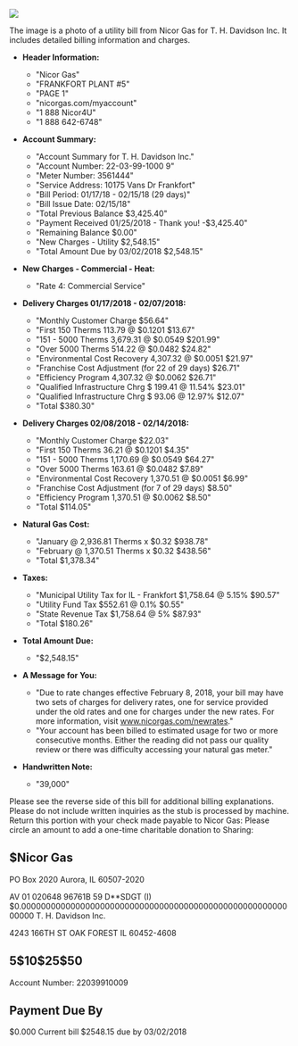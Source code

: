 ![](images/img-0.jpeg)

The image is a photo of a utility bill from Nicor Gas for T. H. Davidson Inc. It includes detailed billing information and charges.

- **Header Information:**
  - "Nicor Gas"
  - "FRANKFORT PLANT #5"
  - "PAGE 1"
  - "nicorgas.com/myaccount"
  - "1 888 Nicor4U"
  - "1 888 642-6748"

- **Account Summary:**
  - "Account Summary for T. H. Davidson Inc."
  - "Account Number: 22-03-99-1000 9"
  - "Meter Number: 3561444"
  - "Service Address: 10175 Vans Dr Frankfort"
  - "Bill Period: 01/17/18 - 02/15/18 (29 days)"
  - "Bill Issue Date: 02/15/18"
  - "Total Previous Balance $3,425.40"
  - "Payment Received 01/25/2018 - Thank you! -$3,425.40"
  - "Remaining Balance $0.00"
  - "New Charges - Utility $2,548.15"
  - "Total Amount Due by 03/02/2018 $2,548.15"

- **New Charges - Commercial - Heat:**
  - "Rate 4: Commercial Service"

- **Delivery Charges 01/17/2018 - 02/07/2018:**
  - "Monthly Customer Charge $56.64"
  - "First 150 Therms 113.79 @ $0.1201 $13.67"
  - "151 - 5000 Therms 3,679.31 @ $0.0549 $201.99"
  - "Over 5000 Therms 514.22 @ $0.0482 $24.82"
  - "Environmental Cost Recovery 4,307.32 @ $0.0051 $21.97"
  - "Franchise Cost Adjustment (for 22 of 29 days) $26.71"
  - "Efficiency Program 4,307.32 @ $0.0062 $26.71"
  - "Qualified Infrastructure Chrg $ 199.41 @ 11.54% $23.01"
  - "Qualified Infrastructure Chrg $ 93.06 @ 12.97% $12.07"
  - "Total $380.30"

- **Delivery Charges 02/08/2018 - 02/14/2018:**
  - "Monthly Customer Charge $22.03"
  - "First 150 Therms 36.21 @ $0.1201 $4.35"
  - "151 - 5000 Therms 1,170.69 @ $0.0549 $64.27"
  - "Over 5000 Therms 163.61 @ $0.0482 $7.89"
  - "Environmental Cost Recovery 1,370.51 @ $0.0051 $6.99"
  - "Franchise Cost Adjustment (for 7 of 29 days) $8.50"
  - "Efficiency Program 1,370.51 @ $0.0062 $8.50"
  - "Total $114.05"

- **Natural Gas Cost:**
  - "January @ 2,936.81 Therms x $0.32 $938.78"
  - "February @ 1,370.51 Therms x $0.32 $438.56"
  - "Total $1,378.34"

- **Taxes:**
  - "Municipal Utility Tax for IL - Frankfort $1,758.64 @ 5.15% $90.57"
  - "Utility Fund Tax $552.61 @ 0.1% $0.55"
  - "State Revenue Tax $1,758.64 @ 5% $87.93"
  - "Total $180.26"

- **Total Amount Due:**
  - "$2,548.15"

- **A Message for You:**
  - "Due to rate changes effective February 8, 2018, your bill may have two sets of charges for delivery rates, one for service provided under the old rates and one for charges under the new rates. For more information, visit www.nicorgas.com/newrates."
  - "Your account has been billed to estimated usage for two or more consecutive months. Either the reading did not pass our quality review or there was difficulty accessing your natural gas meter."

- **Handwritten Note:**
  - "39,000"

Please see the reverse side of this bill for additional billing explanations.
Please do not include written inquiries as the stub is processed by machine. Return this portion with your check made payable to Nicor Gas:
Please circle an amount to add a one-time charitable donation to Sharing:

## $Nicor Gas

PO Box 2020
Aurora, IL 60507-2020

AV 01 020648 96761B 59 D**SDGT
(I) $0.00000000000000000000000000000000000000000000000000000000000
T. H. Davidson Inc.

4243 166TH ST
OAK FOREST IL 60452-4608

## $5 \$ 10 \$ 25 \$ 50$

Account Number:
22039910009

## Payment Due By

$0.000
Current bill $\$ 2548.15$ due by 03/02/2018

